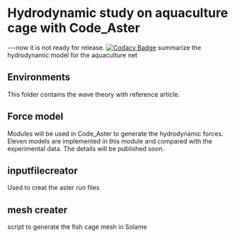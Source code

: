 # Hydrodynamic study on aquaculture cage with Code_Aster
---now it is not ready for release.
[![Codacy Badge](https://api.codacy.com/project/badge/Grade/19931a0cd13143c29c7b26795031bc1f)](https://www.codacy.com/manual/hui-aqua/hydromodel?utm_source=github.com&amp;utm_medium=referral&amp;utm_content=hui-aqua/hydromodel&amp;utm_campaign=Badge_Grade)
summarize the hydrodynamic model for the aquaculture net
## Environments 
This folder contains the wave theory with reference article.

## Force model
Modules will be used in Code_Aster to generate the hydrodynamic forces.
Eleven models are implemented in this module and compared with the experimental data.
The details will be published soon.

## inputfilecreator
Used to creat the aster run files

## mesh creater
script to generate the fish cage mesh in Solame 
